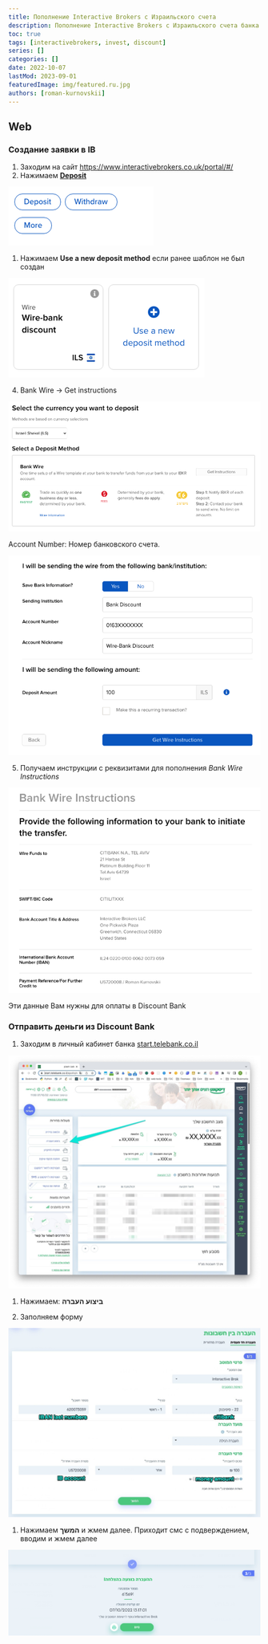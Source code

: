 ```yaml
---
title: Пополнение Interactive Brokers с Израильского счета
description: Пополнение Interactive Brokers с Израильского счета банка Дисконт
toc: true
tags: [interactivebrokers, invest, discount]
series: []
categories: []
date: 2022-10-07
lastMod: 2023-09-01
featuredImage: img/featured.ru.jpg
authors: [roman-kurnovskii]
---
```


## Web

### Создание заявки в IB

1. Заходим на сайт <https://www.interactivebrokers.co.uk/portal/#/>
1. Нажимаем [**Deposit**](https://www.interactivebrokers.co.uk/AccountManagement/AmAuthentication?action=FUND_TRANSFERS&type=DEPOSIT)

![](/en/posts/interactivebrokers-deposit/img/button-deposit.png)

1. Нажимаем **Use a new deposit method** если ранее шаблон не был создан

![](/en/posts/interactivebrokers-deposit/img/button-use-new-deposit.png)

4. Bank Wire -> Get instructions

![](/en/posts/interactivebrokers-deposit/img/select-deposit-method.png)

Account Number: Номер банковского счета.

![](/en/posts/interactivebrokers-deposit/img/bank-wire-template.png)

5. Получаем инструкции с реквизитами для пополнения *Bank Wire Instructions*

![](/en/posts/interactivebrokers-deposit/img/bank-wire-instructions.png)

Эти данные Вам нужны для оплаты в Discount Bank

### Отправить деньги из Discount Bank

1. Заходим в личный кабинет банка [start.telebank.co.il](https://start.telebank.co.il/)

![](/en/posts/interactivebrokers-deposit/img/discount-bank-01.jpg)

1. Нажимаем: **ביצוע העברה**

1. Заполняем форму

![](/en/posts/interactivebrokers-deposit/img/discount-send-money.jpg)

1. Нажимаем **המשך** и жмем далее. Приходит смс с подверждением, вводим и жмем далее

![](/en/posts/interactivebrokers-deposit/img/discount-send-money-done.png)
